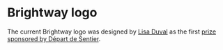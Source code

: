 # Brightway logo

The current Brightway logo was designed by [Lisa Duval](https://ciraig.org/index.php/team/lisa-duval/) as the first [prize sponsored by Départ de Sentier](https://github.com/Depart-de-Sentier/Prizes/issues/1).
